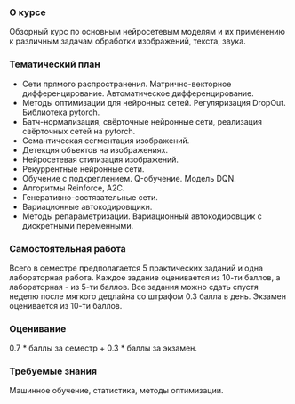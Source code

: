 ### О курсе
Обзорный курс по основным нейросетевым моделям и их применению к различным задачам обработки изображений, текста, звука.

### Тематический план
* Сети прямого распространения. Матрично-векторное дифференцирование. Автоматическое дифференцирование.
* Методы оптимизации для нейронных сетей. Регуляризация DropOut. Библиотека pytorch. 
* Батч-нормализация, свёрточные нейронные сети, реализация свёрточных сетей на pytorch. 
* Семантическая сегментация изображений.
* Детекция объектов на изображениях.
* Нейросетевая стилизация изображений.
* Рекуррентные нейронные сети.
* Обучение с подкреплением. Q-обучение. Модель DQN.
* Алгоритмы Reinforce, A2C.
* Генеративно-состязательные сети.
* Вариационные автокодировщики.
* Методы репараметризации. Вариационный автокодировщик с дискретными переменными.

### Самостоятельная работа
Всего в семестре предполагается 5 практических заданий и одна лабораторная работа. Каждое задание оценивается из 10-ти баллов, а лабораторная - из 5-ти баллов. Все задания можно сдать спустя неделю после мягкого дедлайна со штрафом 0.3 балла в день. Экзамен оценивается из 10-ти баллов.

### Оценивание
0.7 * баллы за семестр + 0.3 * баллы за экзамен.

### Требуемые знания
Машинное обучение, статистика, методы оптимизации.
